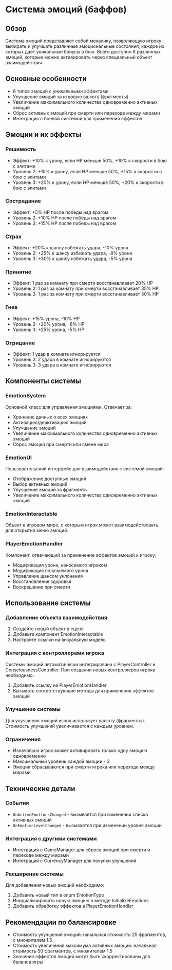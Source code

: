 # Система эмоций (баффов)

## Обзор
Система эмоций представляет собой механику, позволяющую игроку выбирать и улучшать различные эмоциональные состояния, каждое из которых дает уникальные бонусы в бою. Всего доступно 6 различных эмоций, которые можно активировать через специальный объект взаимодействия.

## Основные особенности
- 6 типов эмоций с уникальными эффектами
- Улучшение эмоций за игровую валюту (фрагменты)
- Увеличение максимального количества одновременно активных эмоций
- Сброс активных эмоций при смерти или переходе между мирами
- Интеграция с боевой системой для применения эффектов

## Эмоции и их эффекты

### Решимость
- Эффект: +10% к урону, если HP меньше 50%, +10% к скорости в бою с элитами
- Уровень 2: +15% к урону, если HP меньше 50%, +15% к скорости в бою с элитами
- Уровень 3: +20% к урону, если HP меньше 50%, +20% к скорости в бою с элитами

### Сострадание
- Эффект: +5% HP после победы над врагом
- Уровень 2: +10% HP после победы над врагом
- Уровень 3: +15% HP после победы над врагом

### Страх
- Эффект: +20% к шансу избежать удара, -10% урона
- Уровень 2: +25% к шансу избежать удара, -8% урона
- Уровень 3: +30% к шансу избежать удара, -5% урона

### Принятие
- Эффект: 1 раз за комнату при смерти восстанавливает 20% HP
- Уровень 2: 1 раз за комнату при смерти восстанавливает 35% HP
- Уровень 3: 1 раз за комнату при смерти восстанавливает 50% HP

### Гнев
- Эффект: +15% урона, -10% HP
- Уровень 2: +20% урона, -8% HP
- Уровень 3: +25% урона, -5% HP

### Отрицание
- Эффект: 1 удар в комнате игнорируется
- Уровень 2: 2 удара в комнате игнорируются
- Уровень 3: 3 удара в комнате игнорируются

## Компоненты системы

### EmotionSystem
Основной класс для управления эмоциями. Отвечает за:
- Хранение данных о всех эмоциях
- Активацию/деактивацию эмоций
- Улучшение эмоций
- Увеличение максимального количества одновременно активных эмоций
- Сброс эмоций при смерти или смене мира

### EmotionUI
Пользовательский интерфейс для взаимодействия с системой эмоций:
- Отображение доступных эмоций
- Выбор активных эмоций
- Улучшение эмоций за фрагменты
- Увеличение максимального количества одновременно активных эмоций

### EmotionInteractable
Объект в игровом мире, с которым игрок может взаимодействовать для открытия меню эмоций.

### PlayerEmotionHandler
Компонент, отвечающий за применение эффектов эмоций к игроку:
- Модификация урона, наносимого игроком
- Модификация получаемого урона
- Управление шансом уклонения
- Восстановление здоровья
- Воскрешение при смерти

## Использование системы

### Добавление объекта взаимодействия
1. Создайте новый объект в сцене
2. Добавьте компонент EmotionInteractable
3. Настройте ссылки на визуальную модель

### Интеграция с контроллерами игрока
Системы эмоций автоматически интегрирована с PlayerController и ConsciousnessController. При создании новых контроллеров игрока необходимо:
1. Добавить ссылку на PlayerEmotionHandler
2. Вызывать соответствующие методы для применения эффектов эмоций

### Улучшение системы
Для улучшения эмоций игрок использует валюту (фрагменты). Стоимость улучшений увеличивается с каждым уровнем.

### Ограничения
- Изначально игрок может активировать только одну эмоцию одновременно
- Максимальный уровень каждой эмоции - 3
- Эмоции сбрасываются при смерти игрока или переходе между мирами

## Технические детали

### События
- `OnActiveEmotionsChanged` - вызывается при изменении списка активных эмоций
- `OnEmotionLevelChanged` - вызывается при изменении уровня эмоции

### Интеграция с другими системами
- Интеграция с GameManager для сброса эмоций при смерти и переходе между мирами
- Интеграция с CurrencyManager для покупки улучшений

### Расширение системы
Для добавления новых эмоций необходимо:
1. Добавить новый тип в enum EmotionType
2. Инициализировать новую эмоцию в методе InitializeEmotions
3. Добавить обработку эффектов в PlayerEmotionHandler

## Рекомендации по балансировке
- Стоимость улучшений эмоций: начальная стоимость 25 фрагментов, с множителем 1.5
- Стоимость увеличения максимума активных эмоций: начальная стоимость 50 фрагментов, с множителем 1.5
- Значения эффектов эмоций могут быть скорректированы для баланса игры 